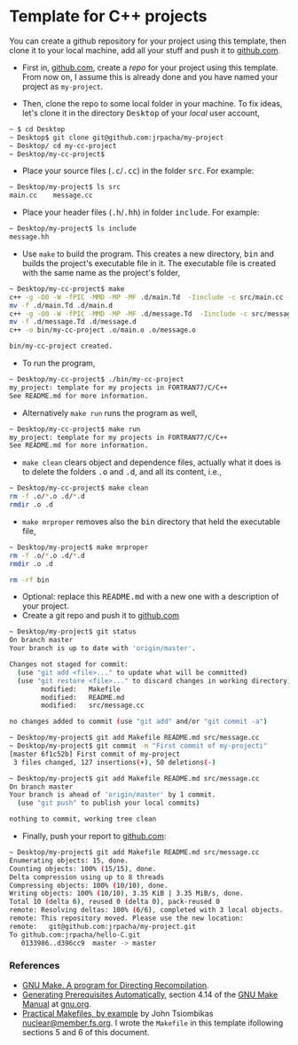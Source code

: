 # Template for C++ projects
You can create a github repository for your project using this template, then
clone it to your local machine, add all your stuff and push it to 
[github.com](https://www.github.com).

- First in, [github.com](htpps://www.github.com), create a _repo_ for your project
using this template. From now on, I assume this is already done and you have 
named your project as `my-project`.

- Then, clone the repo to some local folder in your machine. To fix ideas,
let's clone it in the directory <tt>Desktop</tt> of your _local_ user account,
```bash
~ $ cd Desktop
~ Desktop$ git clone git@github.com:jrpacha/my-project
~ Desktop/ cd my-cc-project
~ Desktop/my-cc-project$ 
```
- Place your source files (<tt>.c</tt>/<tt>.cc</tt>) in the folder <tt>src</tt>. For example:
```bash
~ Desktop/my-project$ ls src
main.cc    message.cc
```
- Place your header files (<tt>.h</tt>/<tt>.hh</tt>) in folder 
<tt>include</tt>. For example:
```bash
~ Desktop/my-project$ ls include
message.hh
```
- Use `make` to build the program. This creates a new directory,
<tt>bin</tt> and builds the project's executable file in it. The executable
file is created with the same name as the project's folder,
```bash
~ Desktop/my-cc-project$ make
c++ -g -O0 -W -fPIC -MMD -MP -MF .d/main.Td  -Iinclude -c src/main.cc -o.o/main.o
mv -f .d/main.Td .d/main.d
c++ -g -O0 -W -fPIC -MMD -MP -MF .d/message.Td  -Iinclude -c src/message.cc -o.o/message.o
mv -f .d/message.Td .d/message.d
c++ -o bin/my-cc-project .o/main.o .o/message.o

bin/my-cc-project created.
```
- To run the program,
```bash
~ Desktop/my-cc-project$ ./bin/my-cc-project
my_project: template for my projects in FORTRAN77/C/C++
See README.md for more information.
```
- Alternatively `make run` runs the program as well,
```bash
~ Desktop/my-cc-project$ make run
my_project: template for my projects in FORTRAN77/C/C++
See README.md for more information.
```
- `make clean` clears object and dependence files, actually what it does is
to delete the folders <tt>.o</tt> and <tt>.d</tt>, and all its content,
i.e.,
```bash
~ Desktop/my-cc-project$ make clean
rm -f .o/*.o .d/*.d
rmdir .o .d
```
- `make mrproper` removes also the <tt>bin</tt> directory that held the
executable file,
```bash
~ Desktop/my-project$ make mrproper
rm -f .o/*.o .d/*.d
rmdir .o .d

rm -rf bin
```
- Optional: replace this <tt>README.md</tt> with a new one with a
description of your project.
- Create a git repo and push it to [github.com](https://www.github.com)
```bash
~ Desktop/my-project$ git status
On branch master
Your branch is up to date with 'origin/master'.

Changes not staged for commit:
  (use "git add <file>..." to update what will be committed)
  (use "git restore <file>..." to discard changes in working directory)
        modified:   Makefile
        modified:   README.md
        modified:   src/message.cc

no changes added to commit (use "git add" and/or "git commit -a")

~ Desktop/my-project$ git add Makefile README.md src/message.cc
~ Desktop/my-project$ git commit -m "First commit of my-projecti"
[master 6f1c52b] First commit of my-project 
 3 files changed, 127 insertions(+), 50 deletions(-)

~ Desktop/my-project$ git add Makefile README.md src/message.cc
On branch master
Your branch is ahead of 'origin/master' by 1 commit.
  (use "git push" to publish your local commits)

nothing to commit, working tree clean
``` 
- Finally, push your report to [github.com](https://www.github.com):
```bash
~ Desktop/my-project$ git add Makefile README.md src/message.cc
Enumerating objects: 15, done.
Counting objects: 100% (15/15), done.
Delta compression using up to 8 threads
Compressing objects: 100% (10/10), done.
Writing objects: 100% (10/10), 3.35 KiB | 3.35 MiB/s, done.
Total 10 (delta 6), reused 0 (delta 0), pack-reused 0
remote: Resolving deltas: 100% (6/6), completed with 3 local objects.
remote: This repository moved. Please use the new location:
remote:   git@github.com:jrpacha/my-project.git
To github.com:jrpacha/hello-C.git
   0133986..d396cc9  master -> master
```

### References
- [GNU Make. A program for Directing
Recompilation](https://make.mad-scientist.net/papers/advanced-auto-dependency-generation). 
- [Generating Prerequisites Automatically](https://www.gnu.org/software/make/manual/html_node/Automatic-Prerequisites.html),
section 4.14 of the [GNU Make
Manual](https://www.gnu.org/software/make/manual/) at
[gnu.org](www.gnu.org).
- [Practical Makefiles, by
example](http://nuclear.mutantstargoat.com/articles/make/) by John
Tsiombikas <a
href="mailto:nuclear@member.fsf.org">nuclear@member.fs.org</a>. I wrote
the `Makefile` in this template ifollowing sections 5 and 6 of this document.
